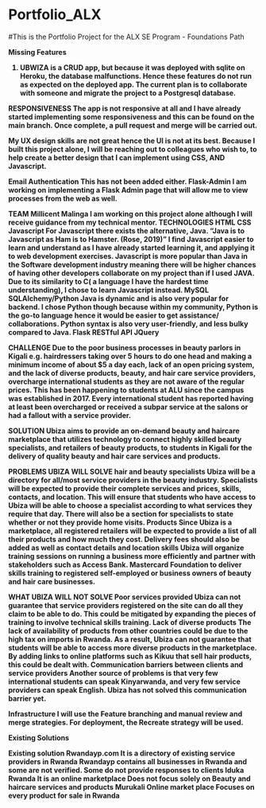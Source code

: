 # Portfolio_ALX
#This is the Portfolio Project for the ALX SE Program - Foundations Path


<strong>Missing Features<strong>
1. UBWIZA is a <strong>CRUD<strong> app, but because it was deployed with sqlite on Heroku, the database malfunctions. Hence these features 
do not run as expected on the deployed app. 
<strong>The current plan is to collaborate with someone and migrate the project to a Postgresql database.<strong>

<strong>RESPONSIVENESS<strong>
The app is not responsive at all and I have already started implementing some responsiveness and this can be found on the main branch. 
Once complete, a pull request and merge will be carried out. 

<strong>My UX design skills are not great hence the UI is not at its best. Because I built this project alone, I will be reaching out to colleagues who wish to, to help create a better design that I can implement using CSS, AND Javascript. 
<strong>

<strong>Email Authentication<strong>
This has not been added either. 
<strong>Flask-Admin<strong>
I am working on implementing a Flask Admin page that will allow me to view processes from the web as well.  

TEAM
Millicent Malinga
I am working on this project alone although I will receive guidance from my technical mentor. 
TECHNOLOGIES
HTML
CSS
Javascript
For Javascript there exists the alternative, Java. “Java is to Javascript as Ham is to Hamster. (Rose, 2019)”
I find Javascript easier to learn and understand as I have already started learning it, and applying it to web development exercises. Javascript is more popular than Java in the Software development industry meaning there will be higher chances of having other developers collaborate on my project than if I used JAVA. 
Due to its similarity to C( a language I have the hardest time understanding), I chose to learn Javascript instead.
MySQL
SQLAlchemy/Python
Java is dynamic and is also very popular for backend. I chose Python though because within my community, Python is the go-to language hence it would be easier to get assistance/ collaborations. 
Python syntax is also very user-friendly, and less bulky compared to Java. 
Flask
RESTful API
JQuery

CHALLENGE
Due to the poor business processes in beauty parlors in Kigali e.g. hairdressers taking over 5 hours to do one head and making a minimum income of about $5 a day each, lack of an open pricing system, and the lack of diverse products, beauty, and hair care service providers, overcharge international students as they are not aware of the regular prices. This has been happening to students at ALU since the campus was established in 2017. Every international student has reported having at least been overcharged or received a subpar service at the salons or had a fallout with a service provider. 

SOLUTION
Ubiza aims to provide an on-demand  beauty and haircare marketplace that utilizes technology to connect highly skilled beauty specialists, and retailers of beauty products, to students in Kigali for the delivery of quality beauty and hair care services and products. 

PROBLEMS UBIZA WILL SOLVE
 hair and beauty specialists
Ubiza will be a directory for all/most service providers in the beauty industry. Specialists will be expected to provide their complete services and prices, skills, contacts, and location. This will ensure that students who have access to Ubiza will be able to choose a specialist according to what services they require that day. 
There will also be a section for specialists to state whether or not they provide home visits. 
Products
Since Ubiza is a marketplace, all registered retailers will be expected to provide a list of all their products and how much they cost. Delivery fees should also be added as well as contact details and location
skills
Ubiza will organize training sessions on running a business more efficiently and partner with stakeholders such as Access Bank. Mastercard Foundation to deliver skills training to registered self-employed or business owners of beauty and hair care businesses. 


WHAT UBIZA WILL NOT SOLVE
Poor services provided
Ubiza can not guarantee that service providers registered on the site can do all they claim to be able to do. This could be mitigated by expanding the pieces of training to involve technical skills training.
Lack of diverse products
The lack of availability of products from other countries could be due to the high tax on imports in Rwanda. As a result, Ubiza can not guarantee that students will be able to access more diverse products in the marketplace. 
By adding links to online platforms such as Kikuu that sell hair products, this could be dealt with. 
Communication barriers between clients and service providers
Another source of problems is that very few international students can speak Kinyarwanda, and very few service providers can speak English. Ubiza has not solved this communication barrier yet. 



Infrastructure
I will use the Feature branching and manual review and merge strategies. 
For deployment, the Recreate strategy will be used. 
 



 Existing Solutions


Existing solution
Rwandayp.com
It is a directory of existing service providers in Rwanda
Rwandayp contains all businesses in Rwanda and some are not verified. Some do not provide responses to clients
Iduka Rwanda
It is an online marketplace
Does not focus solely on Beauty and haircare services and products
Murukali
Online market place
Focuses on every product for sale in Rwanda



